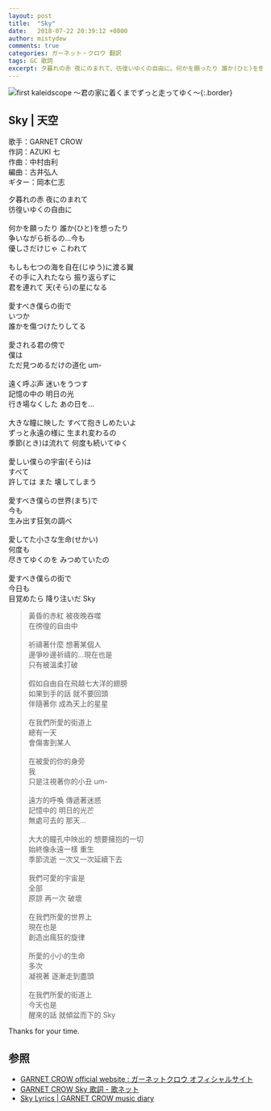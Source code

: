 ```yaml
---
layout: post
title:  "Sky"
date:   2018-07-22 20:39:12 +0800
author: mistydew
comments: true
categories: ガーネット・クロウ 翻訳
tags: GC 歌詞
excerpt: 夕暮れの赤 夜にのまれて、彷徨いゆくの自由に。何かを願ったり 誰か(ひと)を想ったり、争いながら祈るの…今も、優しさだけじゃ こわれて。
---
```

![first kaleidscope 〜君の家に着くまでずっと走ってゆく〜](https://raw.githubusercontent.com/mistydew/gc2/master/cover/minial/MINIAL_first%20kaleidscope%20〜君の家に着くまでずっと走ってゆく〜.jpg){:.border}

## Sky | 天空

歌手：GARNET CROW<br>
作詞：AZUKI 七<br>
作曲：中村由利<br>
編曲：古井弘人<br>
ギター：岡本仁志

<div class="lyric-original">
<p>
夕暮れの赤 夜にのまれて<br>
彷徨いゆくの自由に<br>
<br>
何かを願ったり 誰か(ひと)を想ったり<br>
争いながら祈るの…今も<br>
優しさだけじゃ こわれて<br>
<br>
もしも七つの海を自在(じゆう)に渡る翼<br>
その手に入れたなら 振り返らずに<br>
君を連れて 天(そら)の星になる<br>
<br>
愛すべき僕らの街で<br>
いつか<br>
誰かを傷つけたりしてる<br>
<br>
愛される君の傍で<br>
僕は<br>
ただ見つめるだけの道化 um-<br>
<br>
遠く呼ぶ声 迷いをうつす<br>
記憶の中の 明日の光<br>
行き場なくした あの日を…<br>
<br>
大きな瞳に映した すべて抱きしめたいよ<br>
ずっと永遠の様に 生まれ変わるの<br>
季節(とき)は流れて 何度も続いてゆく<br>
<br>
愛しい僕らの宇宙(そら)は<br>
すべて<br>
許しては また 壊してしまう<br>
<br>
愛すべき僕らの世界(まち)で<br>
今も<br>
生み出す狂気の調べ<br>
<br>
愛してた小さな生命(せかい)<br>
何度も<br>
尽きてゆくのを みつめていたの<br>
<br>
愛すべき僕らの街で<br>
今日も<br>
目覚めたら 降り注いだ Sky
</p>
</div>

<div class="lyric-translation">
<blockquote>
黃昏的赤紅 被夜晚吞噬<br>
在徬徨的自由中<br>
<br>
祈禱著什麼 想著某個人<br>
邊爭吵邊祈禱的...現在也是<br>
只有被溫柔打破<br>
<br>
假如自由自在飛越七大洋的翅膀<br>
如果到手的話 就不要回頭<br>
伴隨著你 成為天上的星星<br>
<br>
在我們所愛的街道上<br>
總有一天<br>
會傷害到某人<br>
<br>
在被愛的你的身旁<br>
我<br>
只是注視著你的小丑 um-<br>
<br>
遠方的呼喚 傳遞著迷惑<br>
記憶中的 明日的光芒<br>
無處可去的 那天...<br>
<br>
大大的瞳孔中映出的 想要擁抱的一切<br>
始終像永遠一樣 重生<br>
季節流逝 一次又一次延續下去<br>
<br>
我們可愛的宇宙是<br>
全部<br>
原諒 再一次 破壞<br>
<br>
在我們所愛的世界上<br>
現在也是<br>
創造出瘋狂的旋律<br>
<br>
所愛的小小的生命<br>
多次<br>
凝視著 逐漸走到盡頭<br>
<br>
在我們所愛的街道上<br>
今天也是<br>
醒來的話 就傾盆而下的 Sky
</blockquote>
</div>

Thanks for your time.

## 参照

* [GARNET CROW official website : ガーネットクロウ オフィシャルサイト](http://www.garnetcrow.com)
* [GARNET CROW Sky 歌詞 - 歌ネット](https://www.uta-net.com/song/20122)
* [Sky Lyrics \| GARNET CROW music diary](https://mistydew.github.io/gc/lyrics/original/Sky.html)
